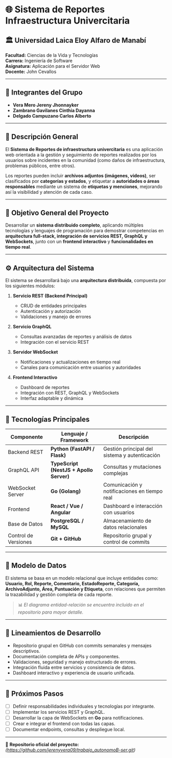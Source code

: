 # 🌐 Sistema de Reportes Infraestructura Univercitaria

## 🏛 Universidad Laica Eloy Alfaro de Manabí  
**Facultad:** Ciencias de la Vida y Tecnologías  
**Carrera:** Ingeniería de Software  
**Asignatura:** Aplicación para el Servidor Web  
**Docente:** John Cevallos  

---
## 👥 Integrantes del Grupo

- **Vera Mero Jereny Jhonnayker**  
- **Zambrano Gavilanes Cinthia Dayanna**  
- **Delgado Campuzano Carlos Alberto**

---

## 📖 Descripción General

El **Sistema de Reportes de infraestructura univercitaria** es una aplicación web orientada a la gestión y seguimiento de reportes realizados por los usuarios sobre incidentes en la comunidad (como daños de infraestructura, problemas públicos, entre otros).  

Los reportes pueden incluir **archivos adjuntos (imágenes, videos)**, ser clasificados por **categorías y estados**, y etiquetar a **autoridades o áreas responsables** mediante un sistema de **etiquetas y menciones**, mejorando así la visibilidad y atención de cada caso.

---

## 🎯 Objetivo General del Proyecto

Desarrollar un **sistema distribuido completo**, aplicando múltiples tecnologías y lenguajes de programación para demostrar competencias en **arquitectura full-stack, integración de servicios REST, GraphQL y WebSockets**, junto con un **frontend interactivo** y **funcionalidades en tiempo real**.

---

## ⚙️ Arquitectura del Sistema

El sistema se desarrollará bajo una **arquitectura distribuida**, compuesta por los siguientes módulos:

1. **Servicio REST (Backend Principal)**  
   - CRUD de entidades principales  
   - Autenticación y autorización  
   - Validaciones y manejo de errores  

2. **Servicio GraphQL**  
   - Consultas avanzadas de reportes y análisis de datos  
   - Integración con el servicio REST  

3. **Servidor WebSocket**  
   - Notificaciones y actualizaciones en tiempo real  
   - Canales para comunicación entre usuarios y autoridades  

4. **Frontend Interactivo**  
   - Dashboard de reportes  
   - Integración con REST, GraphQL y WebSockets  
   - Interfaz adaptable y dinámica  

---

## 🧩 Tecnologías Principales

| Componente | Lenguaje / Framework | Descripción |
|-------------|----------------------|--------------|
| Backend REST | **Python (FastAPI / Flask)** | Gestión principal del sistema y autenticación |
| GraphQL API | **TypeScript (NestJS + Apollo Server)** | Consultas y mutaciones complejas |
| WebSocket Server | **Go (Golang)** | Comunicación y notificaciones en tiempo real |
| Frontend | **React / Vue / Angular** | Dashboard e interacción con usuarios |
| Base de Datos | **PostgreSQL / MySQL** | Almacenamiento de datos relacionales |
| Control de Versiones | **Git + GitHub** | Repositorio grupal y control de commits |

---

## 🧱 Modelo de Datos

El sistema se basa en un modelo relacional que incluye entidades como:  
**Usuario, Rol, Reporte, Comentario, EstadoReporte, Categoría, ArchivoAdjunto, Área, Puntuación y Etiqueta**, con relaciones que permiten la trazabilidad y gestión completa de cada reporte.  

> 📊 *El diagrama entidad-relación se encuentra incluido en el repositorio para mayor detalle.*

---



## 📌 Lineamientos de Desarrollo

- Repositorio grupal en GitHub con commits semanales y mensajes descriptivos.  
- Documentación completa de APIs y componentes.  
- Validaciones, seguridad y manejo estructurado de errores.  
- Integración fluida entre servicios y consistencia de datos.  
- Dashboard interactivo y experiencia de usuario unificada.  

---

## 🚀 Próximos Pasos

- [ ] Definir responsabilidades individuales y tecnologías por integrante.  
- [ ] Implementar los servicios REST y GraphQL.  
- [ ] Desarrollar la capa de WebSockets en **Go** para notificaciones.  
- [ ] Crear e integrar el frontend con todas las capas.  
- [ ] Documentar endpoints, consultas y despliegue local.  

---

📂 **Repositorio oficial del proyecto:** *(https://github.com/jerenyvera09/trabajo_autonomoB-ser.git)*
